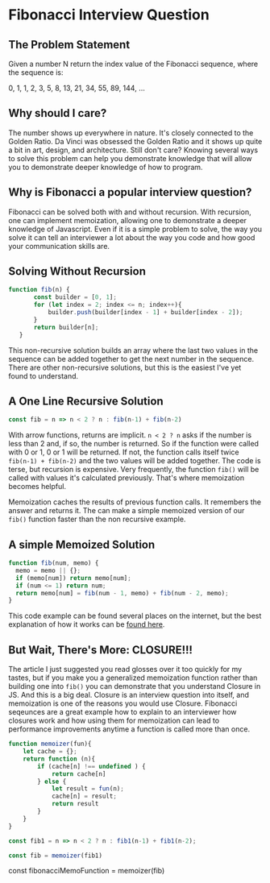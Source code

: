 # Fibonacci Interview Question

## The Problem Statement
Given a number N return the index value of the Fibonacci sequence, where the sequence is:

0, 1, 1, 2, 3, 5, 8, 13, 21, 34, 55, 89, 144, ...

## Why should I care?

The number shows up everywhere in nature. It's closely connected to the Golden Ratio.
Da Vinci was obsessed the Golden Ratio and it shows up quite a bit in art, design, and architecture.
Still don't care? Knowing several ways to solve this problem can help you demonstrate knowledge that
will allow you to demonstrate deeper knowledge of how to program.

## Why is Fibonacci a popular interview question?

Fibonacci can be solved both with and without recursion.
With recursion, one can implement memoization, allowing one to demonstrate a deeper knowledge of Javascript.
Even if it is a simple problem to solve, the way you solve it can tell an interviewer a lot about the way you code
and how good your communication skills are.
## Solving Without Recursion
```javascript
function fib(n) {
       const builder = [0, 1];
       for (let index = 2; index <= n; index++){
           builder.push(builder[index - 1] + builder[index - 2]);
       }
       return builder[n];
   }
```
This non-recursive solution builds an array where the last two values in the sequence can be added together to get the 
next number in the sequence. There are other non-recursive solutions, but this is the easiest I've yet found to understand.

## A One Line Recursive Solution
```javascript
const fib = n => n < 2 ? n : fib(n-1) + fib(n-2)
```
With arrow functions, returns are implicit. ```n < 2 ? n``` asks if the number is less than 2 and, if so, the number is returned.
So if the function were called with 0 or 1, 0 or 1 will be returned. 
If not, the function calls itself twice ```fib(n-1) + fib(n-2)``` and the two values will be added together. The code is terse,
but recursion is expensive. Very frequently, the function ```fib()``` will be called with values it's calculated previously.
That's where memoization becomes helpful. 

Memoization caches the results of previous function calls. It remembers the answer and returns it.
The can make a simple memoized version of our ```fib()``` function faster than the non recursive example.

## A simple Memoized Solution

```javascript
function fib(num, memo) {
  memo = memo || {};
  if (memo[num]) return memo[num];
  if (num <= 1) return num;
  return memo[num] = fib(num - 1, memo) + fib(num - 2, memo);
}
```

This code example can be found several places on the internet, but the best explanation of how it works can be 
[found here](https://scotch.io/tutorials/understanding-memoization-in-javascript#toc-case-study-the-fibonacci-sequence).

## But Wait, There's More: CLOSURE!!!

The article I just suggested you read glosses over it too quickly for my tastes, but if you make you a generalized memoization 
function rather than building one into ```fib()``` you can demonstrate that you understand Closure in JS. And this is a big deal. 
Closure is an interview question into itself, and memoization is one of the reasons you would use Closure. Fibonacci seqeunces
are a great example how to explain to an interviewer how closures work and how using them for memoization can lead
to performance improvements anytime a function is called more than once.

```javascript
function memoizer(fun){
    let cache = {};
    return function (n){
        if (cache[n] !== undefined ) {
            return cache[n]
        } else {
            let result = fun(n);
            cache[n] = result;
            return result
        }
    }
}

const fib1 = n => n < 2 ? n : fib1(n-1) + fib1(n-2);

const fib = memoizer(fib1)
```

const fibonacciMemoFunction = memoizer(fib)


